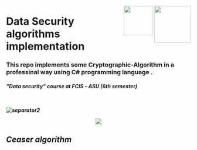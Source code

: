 
<p><a href="https://www.asu.edu.eg/"><img align="right" src="https://ums.asu.edu.eg/images/logo.png" width="100" /></a></p>
<p><img align="right" src="https://seeklogo.com/images/C/c-sharp-c-logo-02F17714BA-seeklogo.com.png" width="80" /></a></p>
<div align=left>
<h1>
  Data Security algorithms  <br> implementation 
</h1>
  <h3>
    This repo implements some  Cryptographic-Algorithm in a professinal way using C# programming language .
  </h3>
 <h5>
    "Data security" course at FCIS - ASU 
        (6th semester)
<div>
<br>
<br>

![separator2](https://i.imgur.com/4gX5WFr.png)


<p align="center"><img  src="https://github.com/abdalla-am/Data-Security-Project-2024/blob/673298cd2cf4754f99703cafe55cd1124fd3154c/readme%20photos/readme%20photo%201.jpg"  /></p>


## Ceaser algorithm 
<p align="center"><img  src=""  /></p>
